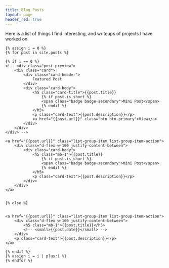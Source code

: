 ```yaml
---
title: Blog Posts
layout: page
header_red: true
---
```


Here is a list of things I find interesting, and writeups of projects I have worked on.

<div class="list-group" id="posts">
    <!-- <a href="#posts"
        class="feature list-group-item list-group-item-action list-group-item-dark ">Featured
        Post</a> -->

    {% assign i = 0 %}
    {% for post in site.posts %}

    {% if i == 0 %}
    <!-- <div class="post-preview">
        <div class="card">
            <div class="card-header">
                Featured Post
            </div>
            <div class="card-body">
                <h5 class="card-title">{{post.title}}
                    {% if post.is_short %}
                    <span class="badge badge-secondary">Mini Post</span>
                    {% endif %}
                </h5>
                <p class="card-text">{{post.description}}</p>
                <a href="{{post.url}}" class="btn btn-primary">View</a>
            </div>
        </div>
    </div> -->

    <a href="{{post.url}}" class="list-group-item list-group-item-action">
        <div class="d-flex w-100 justify-content-between">
            <div class="card-body">
                <h5 class="mb-1">{{post.title}}
                    {% if post.is_short %}
                    <span class="badge badge-secondary">Mini Post</span>
                    {% endif %}
                </h5>
                <p class="card-text">{{post.description}}</p>
            </div>
        </div>
    </a>


    {% else %}


    <a href="{{post.url}}" class="list-group-item list-group-item-action">
        <div class="d-flex w-100 justify-content-between">
            <h5 class="mb-1">{{post.title}}</h5>
            <!-- <small>{{post.date}}</small> -->
        </div>
        <p class="card-text">{{post.description}}</p>
    </a>

    {% endif %}
    {% assign i = i | plus:1 %}
    {% endfor %}
</div>